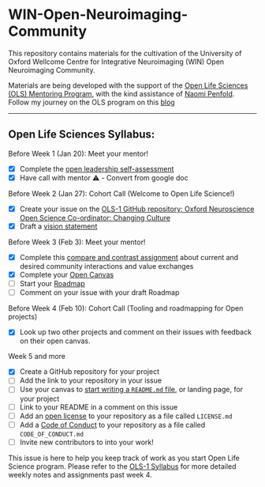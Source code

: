 # WIN-Open-Neuroimaging-Community

This repository contains materials for the cultivation of the University of Oxford Wellcome Centre for Integrative Neuroimaging (WIN) Open Neuroimaging Community.

Materials are being developed with the support of the [Open Life Sciences (OLS) Mentoring Program](https://openlifesci.org), with the kind assistance of [Naomi Penfold](https://github.com/npscience). Follow my journey on the OLS program on this [blog](./blog/blog.md)

***

## Open Life Sciences Syllabus:

Before Week 1 (Jan 20): Meet your mentor!
- [x] Complete the [open leadership self-assessment](https://github.com/cassgvp/WIN-Open-Neuroimaging-Community/blob/master/%5BOLS%5D%20Week%201%20-%20%20Self-Assessment.pdf)
- [x] Have call with mentor ⚠️ - Convert from google doc

Before Week 2 (Jan 27): Cohort Call (Welcome to Open Life Science!)
- [x] Create your issue on the [OLS-1 GitHub repository: Oxford Neuroscience Open Science Co-ordinator: Changing Culture ](https://github.com/open-life-science/ols-1/issues/15)
- [x] Draft a [vision statement](https://github.com/cassgvp/WIN-Open-Neuroimaging-Community/blob/master/vision-statement.md)

Before Week 3 (Feb 3): Meet your mentor!
- [x] Complete this [compare and contrast assignment](https://github.com/cassgvp/WIN-Open-Neuroimaging-Community/blob/master/OLS-MiniAssignments/wk3-compare-and-contrast.md) about current and desired community interactions and value exchanges
- [x] Complete your [Open Canvas](https://github.com/cassgvp/WIN-Open-Neuroimaging-Community/blob/master/open-canvas.pdf)
- [ ] Start your [Roadmap](https://mozilla.github.io/open-leadership-training-series/articles/opening-your-project/start-your-project-roadmap/)
- [ ] Comment on your issue with your draft Roadmap

Before Week 4 (Feb 10): Cohort Call (Tooling and roadmapping for Open projects)
- [x] Look up two other projects and comment on their issues with feedback on their open canvas.

Week 5 and more
- [x] Create a GitHub repository for your project
- [ ] Add the link to your repository in your issue
- [ ] Use your canvas to [start writing a `README.md` file](https://mozilla.github.io/open-leadership-training-series/articles/opening-your-project/write-a-great-project-readme/), or landing page, for your project
- [ ] Link to your README in a comment on this issue
- [ ] Add an [open license](https://mozilla.github.io/open-leadership-training-series/articles/get-your-project-online/sharing-your-work-in-the-open/) to your repository as a file called `LICENSE.md`
- [ ] Add a [Code of Conduct](https://mozilla.github.io/open-leadership-training-series/articles/building-communities-of-contributors/write-a-code-of-conduct/) to your repository as a file called `CODE_OF_CONDUCT.md`
- [ ] Invite new contributors to into your work!

This issue is here to help you keep track of work as you start Open Life Science program. Please refer to the [OLS-1 Syllabus](https://openlifesci.org/ols-1) for more detailed weekly notes and assignments past week 4.
